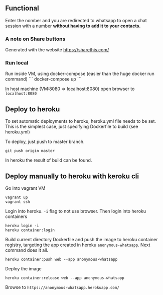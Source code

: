 ## Functional
Enter the nomber and you are redirected to whatsapp to open a chat session with a number **without having to add it to your contacts.**

### A note on Share buttons
Generated with the website https://sharethis.com/

### Run local
Run inside VM, using docker-compose (easier than the huge docker run command)
´´´
docker-compose up
´´´

In host machine (VM:8080 => localhost:8080) open browser to `localhost:8080`

## Deploy to heroku
To set automatic deployments to heroku, heroku.yml file needs to be set. This is the simplest case, just specifying Dockerfile to build (see heroku.yml)

To deploy, just push to master branch.
```
git push origin master
```
In heroku the result of build can be found.

## Deploy manually to heroku with keroku cli
Go into vagrant VM
```
vagrant up
vagrant ssh
```

Login into heroku. `-i` flag to not use browser.
Then login into heroku containers
```
heroku login -i
heroku container:login
```

Build current directory Dockerfile and push the image to heroku container registry, targeting the app created in heroku `anonymous-whatsapp`. 
Next command does it all.
```
heroku container:push web --app anonymous-whatsapp
```

Deploy the image
```
heroku container:release web --app anonymous-whatsapp
```

Browse to `https://anonymous-whatsapp.herokuapp.com/`